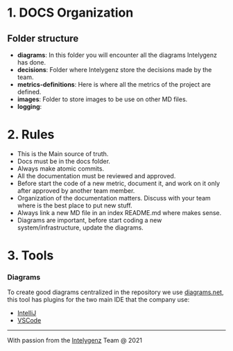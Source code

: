 
# 1. DOCS Organization
## Folder structure
* **diagrams**: In this folder you will encounter all the diagrams Intelygenz has done.
* **decisions**: Folder where Intelygenz store the decisions made by the team.
* **metrics-definitions**: Here is where all the metrics of the project are defined.
* **images**: Folder to store images to be use on other MD files.
* **logging**: 

# 2. Rules
* This is the Main source of truth.
* Docs must be in the docs folder.
* Always make atomic commits.
* All the documentation must be reviewed and approved.
* Before start the code of a new metric, document it, and work on it only after approved by another team member.
* Organization of the documentation matters. Discuss with your team where is the best place to put new stuff.
* Always link a new MD file in an index README.md where makes sense.
* Diagrams are important, before start coding a new system/infrastructure, update the diagrams.

# 3. Tools
### Diagrams
To create good diagrams centralized in the repository we use [diagrams.net](https://www.diagrams.net/), this tool has plugins for the two main
IDE that the company use:
* [IntelliJ](https://plugins.jetbrains.com/plugin/15635-diagrams-net-integration)
* [VSCode](https://www.diagrams.net/blog/embed-diagrams-vscode)

---
With passion from the [Intelygenz](https://www.intelygenz.com) Team @ 2021
